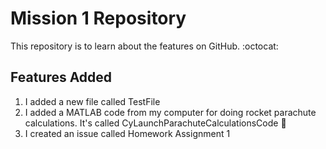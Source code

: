# Mission 1 Repository
This repository is to learn about the features on GitHub. :octocat:

## Features Added
1. I added a new file called TestFile
2. I added a MATLAB code from my computer for doing rocket parachute calculations. It's called CyLaunchParachuteCalculationsCode :rocket:
3. I created an issue called Homework Assignment 1
